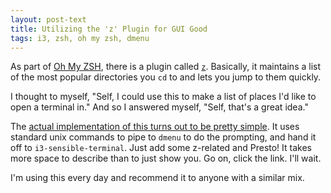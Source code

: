 ```yaml
---
layout: post-text
title: Utilizing the 'z' Plugin for GUI Good
tags: i3, zsh, oh my zsh, dmenu
---
```


As part of [Oh My ZSH](http://ohmyz.sh/), there is a plugin called [`z`](https://github.com/rupa/z/). Basically, it maintains a list of the most popular directories you `cd` to and lets you jump to them quickly.

I thought to myself, "Self, I could use this to make a list of places I'd like to open a terminal in." And so I answered myself, "Self, that's a great idea."

The [actual implementation of this turns out to be pretty simple](https://github.com/astronouth7303/.i3/blob/master/zmensh). It uses standard unix commands to pipe to `dmenu` to do the prompting, and hand it off to `i3-sensible-terminal`. Just add some z-related and Presto! It takes more space to describe than to just show you. Go on, click the link. I'll wait.

I'm using this every day and recommend it to anyone with a similar mix.
